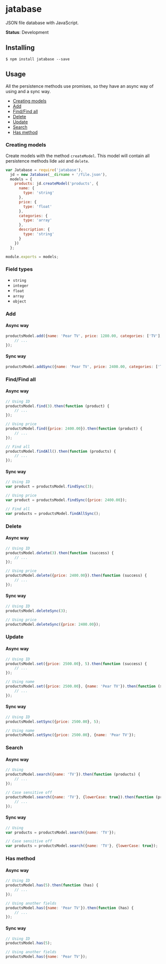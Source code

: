 jatabase
=========
JSON file database with JavaScript.

**Status**: Development

## Installing
```console
$ npm install jatabase --save
```

## Usage
All the persistence methods use promises, so they have an async way of using and a sync way.

* [Creating models](#creating-models) 
* [Add](#add)
* [Find/Find all](#findfind-all)
* [Delete](#delete)
* [Update](#update)
* [Search](#search)
* [Has method](#has-method)

### Creating models
Create models with the method ```createModel```. This model will contain all persistence methods lide ```add``` and ```delete```.
```js
var Jatabase = require('jatabase'),
  jd = new Jatabase(__dirname + '/file.json'),
  models = {
    products: jd.createModel('products', {
      name: {
        type: 'string'
      },
      price: {
        type: 'float'
      },
      categories: {
        type: 'array'
      },
      description: {
        type: 'string'
      }
    })
  };

module.exports = models;
```

### Field types
* ```string```
* ```integer```
* ```float```
* ```array```
* ```object```

### Add

#### Async way
```js
productsModel.add({name: 'Pear TV', price: 1280.00, categories: ['TV'], decription: 'Just a TV'}).then(function (success) {
    // ...
});
```

#### Sync way
```js
productsModel.addSync({name: 'Pear TV', price: 2400.00, categories: ['TV'], decription: 'Just a TV'});
```

### Find/Find all

#### Async way
```js
// Using ID
productsModel.find(3).then(function (product) {
    // ...
});

// Using price
productsModel.find({price: 2400.00}).then(function (product) {
    // ...
});

// Find all
productsModel.findAll().then(function (products) {
    // ...
});
```

#### Sync way
```js
// Using ID
var product = productsModel.findSync(3);

// Using price
var product = productsModel.findSync({price: 2400.00});

// Find all
var products = productsModel.findAllSync();
```

### Delete

#### Async way
```js
// Using ID
productsModel.delete(3).then(function (success) {
    // ...
});

// Using price
productsModel.delete({price: 2400.00}).then(function (success) {
    // ...
});
```

#### Sync way
```js
// Using ID
productsModel.deleteSync(3);

// Using price
productsModel.deleteSync({price: 2400.00});
```

### Update

#### Async way
```js
// Using ID
productsModel.set({price: 2500.00}, 5).then(function (success) {
    // ...
});

// Using name
productsModel.set({price: 2500.00}, {name: 'Pear TV'}).then(function (success) {
    // ...
});
```

#### Sync way
```js
// Using ID
productsModel.setSync({price: 2500.00}, 5);

// Using name
productsModel.setSync({price: 2500.00}, {name: 'Pear TV'});
```

### Search

#### Async way
```js
// Using 
productsModel.search({name: 'TV'}).then(function (products) {
    // ...
});

// Case sensitive off
productsModel.search({name: 'TV'}, {lowerCase: true}).then(function (products) {
    // ...
});
```

#### Sync way
```js
// Using 
var products = productsModel.search({name: 'TV'});

// Case sensitive off
var products = productsModel.search({name: 'TV'}, {lowerCase: true});
```

### Has method

#### Async way
```js
// Using ID
productsModel.has(5).then(function (has) {
    // ...
});

// Using another fields
productsModel.has({name: 'Pear TV'}).then(function (has) {
    // ...
});
```

#### Sync way
```js
// Using ID
productsModel.has(5);

// Using another fields
productsModel.has({name: 'Pear TV'});
```